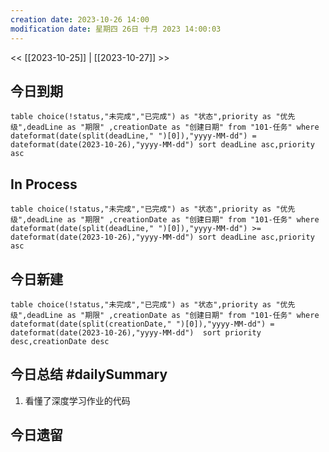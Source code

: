 ```yaml
---
creation date: 2023-10-26 14:00
modification date: 星期四 26日 十月 2023 14:00:03
---
```

<< [[2023-10-25]] | [[2023-10-27]] >>
## 今日到期
```dataview
table choice(!status,"未完成","已完成") as "状态",priority as "优先级",deadLine as "期限" ,creationDate as "创建日期" from "101-任务" where dateformat(date(split(deadLine," ")[0]),"yyyy-MM-dd") = dateformat(date(2023-10-26),"yyyy-MM-dd") sort deadLine asc,priority asc
```

## In Process
```dataview
table choice(!status,"未完成","已完成") as "状态",priority as "优先级",deadLine as "期限" ,creationDate as "创建日期" from "101-任务" where dateformat(date(split(deadLine," ")[0]),"yyyy-MM-dd") >= dateformat(date(2023-10-26),"yyyy-MM-dd") sort deadLine asc,priority asc
```
## 今日新建
```dataview
table choice(!status,"未完成","已完成") as "状态",priority as "优先级",deadLine as "期限" ,creationDate as "创建日期" from "101-任务" where  dateformat(date(split(creationDate," ")[0]),"yyyy-MM-dd") = dateformat(date(2023-10-26),"yyyy-MM-dd")  sort priority desc,creationDate desc
```

## 今日总结 #dailySummary 
1. 看懂了深度学习作业的代码
## 今日遗留





